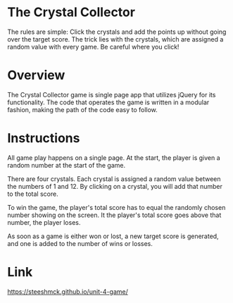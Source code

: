 # The Crystal Collector
The rules are simple: Click the crystals and add the points up without going over the target score. The trick lies with the crystals, which are assigned a random value with every game. Be careful where you click!

# Overview
The Crystal Collector game is single page app that utilizes jQuery for its functionality. The code that operates the game is written in a modular fashion, making the path of the code easy to follow.

# Instructions
All game play happens on a single page. At the start, the player is given a random number at the start of the game.

There are four crystals. Each crystal is assigned a random value between the numbers of 1 and 12. By clicking on a crystal, you will add that number to the total score.

To win the game, the player's total score has to equal the randomly chosen number showing on the screen. It the player's total score goes above that number, the player loses. 

As soon as a game is either won or lost, a new target score is generated, and one is added to the number of wins or losses.

# Link
https://steeshmck.github.io/unit-4-game/
 
